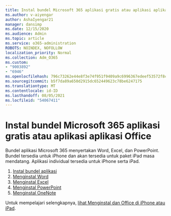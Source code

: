 ```yaml
---
title: Instal bundel Microsoft 365 aplikasi gratis atau aplikasi aplikasi Office
ms.author: v-aiyengar
author: AshaIyengar21
manager: dansimp
ms.date: 12/15/2020
ms.audience: Admin
ms.topic: article
ms.service: o365-administration
ROBOTS: NOINDEX, NOFOLLOW
localization_priority: Normal
ms.collection: Adm_O365
ms.custom:
- "9003892"
- "6946"
ms.openlocfilehash: 796c73262e44e8f3e74f951f9409a9c6996367edeef53572f8caf6bbb56adf47
ms.sourcegitcommit: b5f7da89a650d2915dc652449623c78be6247175
ms.translationtype: MT
ms.contentlocale: id-ID
ms.lasthandoff: 08/05/2021
ms.locfileid: "54067411"
---
```

# <a name="install-the-microsoft-365-app-bundle-or-an-individual-office-app"></a>Instal bundel Microsoft 365 aplikasi gratis atau aplikasi aplikasi Office

Bundel aplikasi Microsoft 365 menyertakan Word, Excel, dan PowerPoint. Bundel tersedia untuk iPhone dan akan tersedia untuk paket iPad masa mendatang. Aplikasi individual tersedia untuk iPhone serta iPad.

1. [Instal bundel aplikasi](https://go.microsoft.com/fwlink/?linkid=2136762)
1. [Menginstal Word](https://go.microsoft.com/fwlink/?linkid=2136974)
1. [Menginstal Excel](https://go.microsoft.com/fwlink/?linkid=2136975)
1. [Menginstal PowerPoint](https://go.microsoft.com/fwlink/?linkid=2136882)
1. [Menginstal OneNote](https://go.microsoft.com/fwlink/?linkid=2136883)

Untuk mempelajari selengkapnya, [lihat Menginstal dan Office di iPhone atau iPad](https://go.microsoft.com/fwlink/?linkid=2135560).
